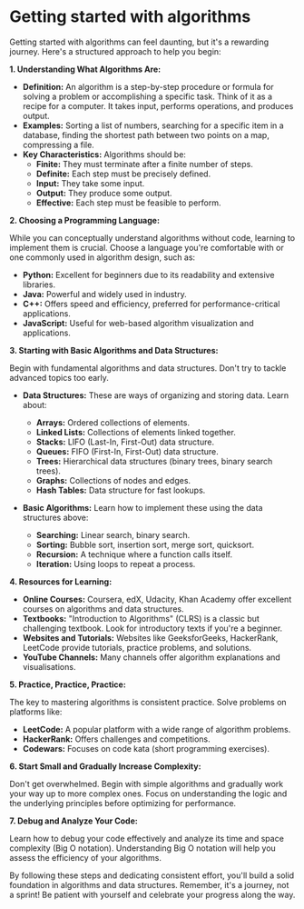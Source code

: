 #  Getting started with algorithms 
Getting started with algorithms can feel daunting, but it's a rewarding journey. Here's a structured approach to help you begin:

**1. Understanding What Algorithms Are:**

* **Definition:**  An algorithm is a step-by-step procedure or formula for solving a problem or accomplishing a specific task.  Think of it as a recipe for a computer.  It takes input, performs operations, and produces output.
* **Examples:** Sorting a list of numbers, searching for a specific item in a database, finding the shortest path between two points on a map, compressing a file.
* **Key Characteristics:**  Algorithms should be:
    * **Finite:**  They must terminate after a finite number of steps.
    * **Definite:** Each step must be precisely defined.
    * **Input:** They take some input.
    * **Output:** They produce some output.
    * **Effective:** Each step must be feasible to perform.

**2. Choosing a Programming Language:**

While you can conceptually understand algorithms without code, learning to implement them is crucial.  Choose a language you're comfortable with or one commonly used in algorithm design, such as:

* **Python:**  Excellent for beginners due to its readability and extensive libraries.
* **Java:**  Powerful and widely used in industry.
* **C++:**  Offers speed and efficiency, preferred for performance-critical applications.
* **JavaScript:** Useful for web-based algorithm visualization and applications.

**3. Starting with Basic Algorithms and Data Structures:**

Begin with fundamental algorithms and data structures.  Don't try to tackle advanced topics too early.

* **Data Structures:** These are ways of organizing and storing data.  Learn about:
    * **Arrays:** Ordered collections of elements.
    * **Linked Lists:** Collections of elements linked together.
    * **Stacks:** LIFO (Last-In, First-Out) data structure.
    * **Queues:** FIFO (First-In, First-Out) data structure.
    * **Trees:** Hierarchical data structures (binary trees, binary search trees).
    * **Graphs:** Collections of nodes and edges.
    * **Hash Tables:**  Data structure for fast lookups.

* **Basic Algorithms:** Learn how to implement these using the data structures above:
    * **Searching:** Linear search, binary search.
    * **Sorting:** Bubble sort, insertion sort, merge sort, quicksort.
    * **Recursion:**  A technique where a function calls itself.
    * **Iteration:**  Using loops to repeat a process.

**4. Resources for Learning:**

* **Online Courses:** Coursera, edX, Udacity, Khan Academy offer excellent courses on algorithms and data structures.
* **Textbooks:**  "Introduction to Algorithms" (CLRS) is a classic but challenging textbook.  Look for introductory texts if you're a beginner.
* **Websites and Tutorials:** Websites like GeeksforGeeks, HackerRank, LeetCode provide tutorials, practice problems, and solutions.
* **YouTube Channels:** Many channels offer algorithm explanations and visualisations.

**5. Practice, Practice, Practice:**

The key to mastering algorithms is consistent practice.  Solve problems on platforms like:

* **LeetCode:**  A popular platform with a wide range of algorithm problems.
* **HackerRank:**  Offers challenges and competitions.
* **Codewars:**  Focuses on code kata (short programming exercises).

**6. Start Small and Gradually Increase Complexity:**

Don't get overwhelmed. Begin with simple algorithms and gradually work your way up to more complex ones. Focus on understanding the logic and the underlying principles before optimizing for performance.

**7. Debug and Analyze Your Code:**

Learn how to debug your code effectively and analyze its time and space complexity (Big O notation). Understanding Big O notation will help you assess the efficiency of your algorithms.

By following these steps and dedicating consistent effort, you'll build a solid foundation in algorithms and data structures.  Remember, it's a journey, not a sprint!  Be patient with yourself and celebrate your progress along the way.

